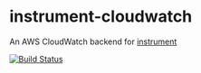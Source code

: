 # instrument-cloudwatch

An AWS CloudWatch backend for [instrument](https://github.com/Soostone/instrument)


[![Build Status](https://travis-ci.org/Soostone/instrument-cloudwatch.svg?branch=stack)](https://travis-ci.org/Soostone/instrument-cloudwatch)
